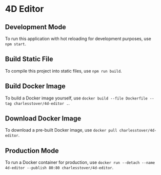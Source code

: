 # 4D Editor

## Development Mode

To run this application with hot reloading for development purposes, use `npm start`.

## Build Static File

To compile this project into static files, use `npm run build`.

## Build Docker Image

To build a Docker image yourself, use `docker build --file Dockerfile --tag charlesstover/4d-editor .`.

## Download Docker Image

To download a pre-built Docker image, use `docker pull charlesstover/4d-editor`.

## Production Mode

To run a Docker container for production, use `docker run --detach --name 4d-editor --publish 80:80 charlesstover/4d-editor`.
